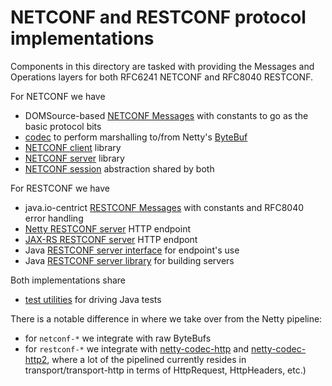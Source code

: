 # NETCONF and RESTCONF protocol implementations

Components in this directory are tasked with providing the Messages and
Operations layers for both RFC6241 NETCONF and RFC8040 RESTCONF.

For NETCONF we have
* DOMSource-based [NETCONF Messages](netconf-api) with constants to go as the basic protocol bits
* [codec](netconf-codec) to perform marshalling to/from
  Netty's [ByteBuf](https://javadoc.io/doc/io.netty/netty-buffer/4.1.114.Final/index.html)
* [NETCONF client](netconf-client) library
* [NETCONF server](netconf-server) library
* [NETCONF session](netconf-common) abstraction shared by both

For RESTCONF we have
* java.io-centrict [RESTCONF Messages](restconf-api) with constants and RFC8040 error handling
* [Netty RESTCONF server](restconf-server) HTTP endpoint
* [JAX-RS RESTCONF server](restconf-server-jaxrs) HTTP endpont
* Java [RESTCONF server interface](restconf-server-api) for endpoint's use
* Java [RESTCONF server library](restconf-server-spi) for building servers

Both implementations share
* [test utilities](netconf-test-util) for driving Java tests

There is a notable difference in where we take over from the Netty pipeline:
* for ```netconf-*``` we integrate with raw ByteBufs
* for ```restconf-*``` we integrate with
  [netty-codec-http](https://javadoc.io/doc/io.netty/netty-codec-http/4.1.114.Final/index.html)
  and [netty-codec-http2](https://javadoc.io/doc/io.netty/netty-codec-http2/4.1.114.Final/index.html),
  where a lot of the pipelined currently resides in transport/transport-http
  in terms of HttpRequest, HttpHeaders, etc.)
